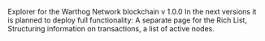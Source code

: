 Explorer for the Warthog Network blockchain
v 1.0.0
In the next versions it is planned to deploy full functionality: A separate page for the Rich List, Structuring information on transactions, a list of active nodes.
